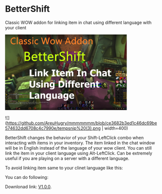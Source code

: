 # BetterShift
Classic WOW addon for linking item in chat using different language with your client

<img src="https://github.com/AreuHugry/mmmmmmm/blob/ce3682b3ed1c46dc69be574632dd6708c4c7990e/tempsnip%20(3).png" width="400" />


![](https://github.com/AreuHugry/mmmmmmm/blob/ce3682b3ed1c46dc69be574632dd6708c4c7990e/tempsnip%20(3).png | width=400)

BetterShift changes the behavior of your Shift-LeftClick combo when interacting with items in your inventory. The item linked in the chat window will be in English instead of the language of your wow client. You can still link the item in your client language using Alt-LeftClick. Can be extremely useful if you are playing on a server with a different language.

To avoid linking item same to your clinet language like this:


You can do following:


Downlonad link: [V1.0.0](https://github.com/AreuHugry/BetterShift/releases/tag/v1.0.0).
